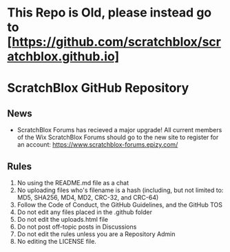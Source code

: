 # This Repo is Old, please instead go to [https://github.com/scratchblox/scratchblox.github.io]


# ScratchBlox GitHub Repository

## News
- ScratchBlox Forums has recieved a major upgrade! All current members of the Wix ScratchBlox Forums should go to the new site to register for an account: https://www.scratchblox-forums.epizy.com/

## Rules
1. No using the README.md file as a chat
2. No uploading files who's filename is a hash (including, but not limited to: MD5, SHA256, MD4, MD2, CRC-32, and CRC-64)
3. Follow the Code of Conduct, the GitHub Guidelines, and the GitHub TOS
4. Do not edit any files placed in the .github folder
5. Do not edit the uploads.html file
6. Do not post off-topic posts in Discussions
7. Do not edit the rules unless you are a Repository Admin 
8. No editing the LICENSE file.
